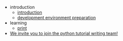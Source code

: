 * introduction
    * [introduction](README.md)
	* [development environment preparation](guide.md)
* learning
	* [print](class3.md)
* [We invite you to join the python tutorial writing team!](help.md)